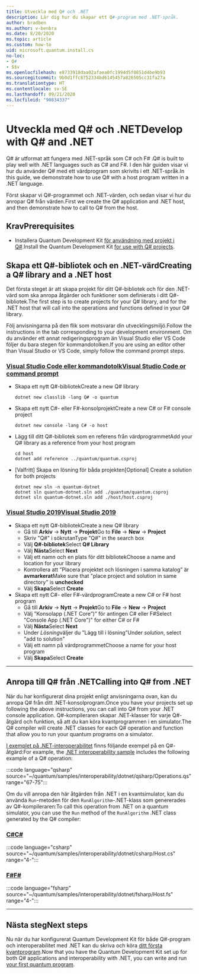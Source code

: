 ```yaml
---
title: Utveckla med Q# och .NET
description: Lär dig hur du skapar ett Q#-program med .NET-språk.
author: bradben
ms.author: v-benbra
ms.date: 8/20/2020
ms.topic: article
ms.custom: how-to
uid: microsoft.quantum.install.cs
no-loc:
- Q#
- $$v
ms.openlocfilehash: e8733918daa02afaea0fc1994d5f0851d4be9b93
ms.sourcegitcommit: 9b0d1ffc8752334bd6145457a826505cc31fa27a
ms.translationtype: HT
ms.contentlocale: sv-SE
ms.lasthandoff: 09/21/2020
ms.locfileid: "90834337"
---
```

# <a name="develop-with-no-locq-and-net"></a><span data-ttu-id="358c5-103">Utveckla med Q# och .NET</span><span class="sxs-lookup"><span data-stu-id="358c5-103">Develop with Q# and .NET</span></span>

<span data-ttu-id="358c5-104">Q# är utformat att fungera med .NET-språk som C# och F# .</span><span class="sxs-lookup"><span data-stu-id="358c5-104">Q# is built to play well with .NET languages such as C# and F#.</span></span>
<span data-ttu-id="358c5-105">I den här guiden visar vi hur du använder Q# med ett värdprogram som skrivits i ett .NET-språk.</span><span class="sxs-lookup"><span data-stu-id="358c5-105">In this guide, we demonstrate how to use Q# with a host program written in a .NET language.</span></span>

<span data-ttu-id="358c5-106">Först skapar vi Q#-programmet och .NET-värden, och sedan visar vi hur du anropar Q# från värden.</span><span class="sxs-lookup"><span data-stu-id="358c5-106">First we create the Q# application and .NET host, and then demonstrate how to call to Q# from the host.</span></span>

## <a name="prerequisites"></a><span data-ttu-id="358c5-107">Krav</span><span class="sxs-lookup"><span data-stu-id="358c5-107">Prerequisites</span></span>

- <span data-ttu-id="358c5-108">Installera Quantum Development Kit [för användning med projekt i Q#](xref:microsoft.quantum.install.standalone).</span><span class="sxs-lookup"><span data-stu-id="358c5-108">Install the Quantum Development Kit [for use with Q# projects](xref:microsoft.quantum.install.standalone).</span></span>

## <a name="creating-a-no-locq-library-and-a-net-host"></a><span data-ttu-id="358c5-109">Skapa ett Q#-bibliotek och en .NET-värd</span><span class="sxs-lookup"><span data-stu-id="358c5-109">Creating a Q# library and a .NET host</span></span>

<span data-ttu-id="358c5-110">Det första steget är att skapa projekt för ditt Q#-bibliotek och för den .NET-värd som ska anropa åtgärder och funktioner som definierats i ditt Q#-bibliotek.</span><span class="sxs-lookup"><span data-stu-id="358c5-110">The first step is to create projects for your Q# library, and for the .NET host that will call into the operations and functions defined in your Q# library.</span></span>

<span data-ttu-id="358c5-111">Följ anvisningarna på den flik som motsvarar din utvecklingsmiljö.</span><span class="sxs-lookup"><span data-stu-id="358c5-111">Follow the instructions in the tab corresponding to your development environment.</span></span>
<span data-ttu-id="358c5-112">Om du använder ett annat redigeringsprogram än Visual Studio eller VS Code följer du bara stegen för kommandotolken.</span><span class="sxs-lookup"><span data-stu-id="358c5-112">If you are using an editor other than Visual Studio or VS Code, simply follow the command prompt steps.</span></span>

### <a name="visual-studio-code-or-command-prompt"></a>[<span data-ttu-id="358c5-113">Visual Studio Code eller kommandotolk</span><span class="sxs-lookup"><span data-stu-id="358c5-113">Visual Studio Code or command prompt</span></span>](#tab/tabid-cmdline)

- <span data-ttu-id="358c5-114">Skapa ett nytt Q#-bibliotek</span><span class="sxs-lookup"><span data-stu-id="358c5-114">Create a new Q# library</span></span>

  ```dotnetcli
  dotnet new classlib -lang Q# -o quantum
  ```

- <span data-ttu-id="358c5-115">Skapa ett nytt C#- eller F#-konsolprojekt</span><span class="sxs-lookup"><span data-stu-id="358c5-115">Create a new C# or F# console project</span></span>

  ```dotnetcli
  dotnet new console -lang C# -o host  
  ```

- <span data-ttu-id="358c5-116">Lägg till ditt Q#-bibliotek som en referens från värdprogrammet</span><span class="sxs-lookup"><span data-stu-id="358c5-116">Add your Q# library as a reference from your host program</span></span>

  ```dotnetcli
  cd host
  dotnet add reference ../quantum/quantum.csproj
  ```

- <span data-ttu-id="358c5-117">[Valfritt] Skapa en lösning för båda projekten</span><span class="sxs-lookup"><span data-stu-id="358c5-117">[Optional] Create a solution for both projects</span></span>

  ```dotnetcli
  dotnet new sln -n quantum-dotnet
  dotnet sln quantum-dotnet.sln add ./quantum/quantum.csproj
  dotnet sln quantum-dotnet.sln add ./host/host.csproj
  ```

### <a name="visual-studio-2019"></a>[<span data-ttu-id="358c5-118">Visual Studio 2019</span><span class="sxs-lookup"><span data-stu-id="358c5-118">Visual Studio 2019</span></span>](#tab/tabid-vs2019)

- <span data-ttu-id="358c5-119">Skapa ett nytt Q#-bibliotek</span><span class="sxs-lookup"><span data-stu-id="358c5-119">Create a new Q# library</span></span>
  - <span data-ttu-id="358c5-120">Gå till **Arkiv** -> **Nytt** -> **Projekt**</span><span class="sxs-lookup"><span data-stu-id="358c5-120">Go to **File** -> **New** -> **Project**</span></span>
  - <span data-ttu-id="358c5-121">Skriv "Q#" i sökrutan</span><span class="sxs-lookup"><span data-stu-id="358c5-121">Type "Q#" in the search box</span></span>
  - <span data-ttu-id="358c5-122">Välj **Q#-bibliotek**</span><span class="sxs-lookup"><span data-stu-id="358c5-122">Select **Q# Library**</span></span>
  - <span data-ttu-id="358c5-123">Välj **Nästa**</span><span class="sxs-lookup"><span data-stu-id="358c5-123">Select **Next**</span></span>
  - <span data-ttu-id="358c5-124">Välj ett namn och en plats för ditt bibliotek</span><span class="sxs-lookup"><span data-stu-id="358c5-124">Choose a name and location for your library</span></span>
  - <span data-ttu-id="358c5-125">Kontrollera att ”Placera projektet och lösningen i samma katalog” är **avmarkerat**</span><span class="sxs-lookup"><span data-stu-id="358c5-125">Make sure that "place project and solution in same directory" is **unchecked**</span></span>
  - <span data-ttu-id="358c5-126">Välj **Skapa**</span><span class="sxs-lookup"><span data-stu-id="358c5-126">Select **Create**</span></span>
- <span data-ttu-id="358c5-127">Skapa ett nytt C#- eller F#-värdprogram</span><span class="sxs-lookup"><span data-stu-id="358c5-127">Create a new C# or F# host program</span></span>
  - <span data-ttu-id="358c5-128">Gå till **Arkiv** → **Nytt** → **Projekt**</span><span class="sxs-lookup"><span data-stu-id="358c5-128">Go to **File** → **New** → **Project**</span></span>
  - <span data-ttu-id="358c5-129">Välj ”Konsolapp (.NET Core”)” för antingen C# eller F#</span><span class="sxs-lookup"><span data-stu-id="358c5-129">Select "Console App (.NET Core")" for either C# or F#</span></span>
  - <span data-ttu-id="358c5-130">Välj **Nästa**</span><span class="sxs-lookup"><span data-stu-id="358c5-130">Select **Next**</span></span>
  - <span data-ttu-id="358c5-131">Under *Lösning*väljer du ”Lägg till i lösning”</span><span class="sxs-lookup"><span data-stu-id="358c5-131">Under *solution*, select "add to solution"</span></span>
  - <span data-ttu-id="358c5-132">Välj ett namn på värdprogrammet</span><span class="sxs-lookup"><span data-stu-id="358c5-132">Choose a name for your host program</span></span>
  - <span data-ttu-id="358c5-133">Välj **Skapa**</span><span class="sxs-lookup"><span data-stu-id="358c5-133">Select **Create**</span></span>

***

## <a name="calling-into-no-locq-from-net"></a><span data-ttu-id="358c5-134">Anropa till Q# från .NET</span><span class="sxs-lookup"><span data-stu-id="358c5-134">Calling into Q# from .NET</span></span>

<span data-ttu-id="358c5-135">När du har konfigurerat dina projekt enligt anvisningarna ovan, kan du anropa Q# från ditt .NET-konsolprogram.</span><span class="sxs-lookup"><span data-stu-id="358c5-135">Once you have your projects set up following the above instructions, you can call into Q# from your .NET console application.</span></span>
<span data-ttu-id="358c5-136">Q#-kompileraren skapar .NET-klasser för varje Q#-åtgärd och funktion, så att du kan köra kvantprogrammen i en simulator.</span><span class="sxs-lookup"><span data-stu-id="358c5-136">The Q# compiler will create .NET classes for each Q# operation and function that allow you to run your quantum programs on a simulator.</span></span>

<span data-ttu-id="358c5-137">[I exemplet på .NET-interoperabilitet](https://github.com/microsoft/Quantum/tree/main/samples/interoperability/dotnet) finns följande exempel på en Q#-åtgärd:</span><span class="sxs-lookup"><span data-stu-id="358c5-137">For example, the [.NET interoperability sample](https://github.com/microsoft/Quantum/tree/main/samples/interoperability/dotnet) includes the following example of a Q# operation:</span></span>

:::code language="qsharp" source="~/quantum/samples/interoperability/dotnet/qsharp/Operations.qs" range="67-75":::

<span data-ttu-id="358c5-138">Om du vill anropa den här åtgärden från .NET i en kvantsimulator, kan du använda `Run`-metoden för den `RunAlgorithm`-.NET-klass som genererades av Q#-kompileraren:</span><span class="sxs-lookup"><span data-stu-id="358c5-138">To call this operation from .NET on a quantum simulator, you can use the `Run` method of the `RunAlgorithm` .NET class generated by the Q# compiler:</span></span>

### <a name="c"></a>[<span data-ttu-id="358c5-139">C#</span><span class="sxs-lookup"><span data-stu-id="358c5-139">C#</span></span>](#tab/tabid-csharp)

:::code language="csharp" source="~/quantum/samples/interoperability/dotnet/csharp/Host.cs" range="4-":::

### <a name="f"></a>[<span data-ttu-id="358c5-140">F#</span><span class="sxs-lookup"><span data-stu-id="358c5-140">F#</span></span>](#tab/tabid-fsharp)

:::code language="fsharp" source="~/quantum/samples/interoperability/dotnet/fsharp/Host.fs" range="4-":::

***
    
## <a name="next-steps"></a><span data-ttu-id="358c5-141">Nästa steg</span><span class="sxs-lookup"><span data-stu-id="358c5-141">Next steps</span></span>

<span data-ttu-id="358c5-142">Nu när du har konfigurerat Quantum Development Kit för både Q#-program och interoperabilitet med .NET kan du skriva och köra [ditt första kvantprogram](xref:microsoft.quantum.quickstarts.qrng).</span><span class="sxs-lookup"><span data-stu-id="358c5-142">Now that you have the Quantum Development Kit set up for both Q# applications and interoperability with .NET, you can write and run [your first quantum program](xref:microsoft.quantum.quickstarts.qrng).</span></span>
